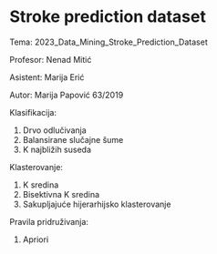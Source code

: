 # Stroke prediction dataset


Tema: 2023_Data_Mining_Stroke_Prediction_Dataset

Profesor: Nenad Mitić

Asistent: Marija Erić

Autor: Marija Papović 63/2019


Klasifikacija:
  1. Drvo odlučivanja
  2. Balansirane slučajne šume
  3. K najbližih suseda

Klasterovanje:
  1. K sredina
  2. Bisektivna K sredina
  3. Sakupljajuće hijerarhijsko klasterovanje

Pravila pridruživanja:
  1. Apriori
